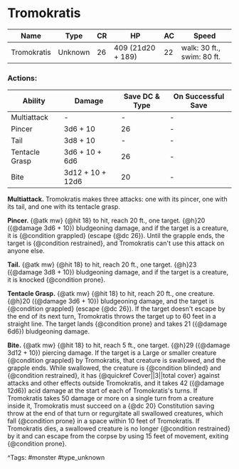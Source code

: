# Tromokratis

| Name | Type | CR | HP | AC | Speed |
|------|------|----|----|----|-------|
| Tromokratis | Unknown | 26 | 409 (21d20 + 189) | 22 | walk: 30 ft., swim: 80 ft. |

### Actions:

| Ability | Damage | Save DC & Type | On Successful Save |
|---------|--------|----------------|--------------------|
| Multiattack | - | - | - |
| Pincer | 3d6 + 10 | 26 | - |
| Tail | 3d8 + 10 | - | - |
| Tentacle Grasp | 3d6 + 10 + 6d6 | 26 | - |
| Bite | 3d12 + 10 + 12d6 | 20 | - |


**Multiattack.** Tromokratis makes three attacks: one with its pincer, one with its tail, and one with its tentacle grasp.

**Pincer.** {@atk mw} {@hit 18} to hit, reach 20 ft., one target. {@h}20 ({@damage 3d6 + 10}) bludgeoning damage, and if the target is a creature, it is {@condition grappled} (escape {@dc 26}). Until the grapple ends, the target is {@condition restrained}, and Tromokratis can't use this attack on anyone else.

**Tail.** {@atk mw} {@hit 18} to hit, reach 20 ft., one target. {@h}23 ({@damage 3d8 + 10}) bludgeoning damage, and if the target is a creature, it is knocked {@condition prone}.

**Tentacle Grasp.** {@atk mw} {@hit 18} to hit, reach 20 ft., one creature. {@h}20 ({@damage 3d6 + 10}) bludgeoning damage, and the target is {@condition grappled} (escape {@dc 26}). If the target doesn't escape by the end of its next turn, Tromokratis throws the target up to 60 feet in a straight line. The target lands {@condition prone} and takes 21 ({@damage 6d6}) bludgeoning damage.

**Bite.** {@atk mw} {@hit 18} to hit, reach 5 ft., one target. {@h}29 ({@damage 3d12 + 10}) piercing damage. If the target is a Large or smaller creature {@condition grappled} by Tromokratis, that creature is swallowed, and the grapple ends. While swallowed, the creature is {@condition blinded} and {@condition restrained}, it has {@quickref Cover||3||total cover} against attacks and other effects outside Tromokratis, and it takes 42 ({@damage 12d6}) acid damage at the start of each of Tromokratis's turns. If Tromokratis takes 50 damage or more on a single turn from a creature inside it, Tromokratis must succeed on a {@dc 20} Constitution saving throw at the end of that turn or regurgitate all swallowed creatures, which fall {@condition prone} in a space within 10 feet of Tromokratis. If Tromokratis dies, a swallowed creature is no longer {@condition restrained} by it and can escape from the corpse by using 15 feet of movement, exiting {@condition prone}.

^Tags: #monster #type_unknown